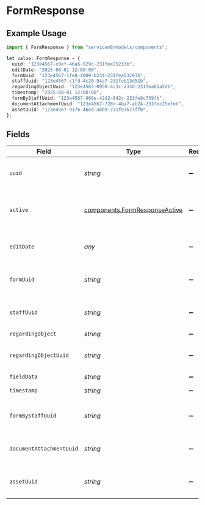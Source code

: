 # FormResponse

## Example Usage

```typescript
import { FormResponse } from "servicem8/models/components";

let value: FormResponse = {
  uuid: "123e4567-c0ef-46a6-929c-231fee25233b",
  editDate: "2025-08-01 12:00:00",
  formUuid: "123e4567-1fe8-4009-b234-231fea53c93b",
  staffUuid: "123e4567-c1fd-4c20-94a7-231feb13d51b",
  regardingObjectUuid: "123e4567-0950-4c3c-a33d-231fea61a5db",
  timestamp: "2025-08-01 12:00:00",
  formByStaffUuid: "123e4567-966e-42d2-842c-231fe8c739fb",
  documentAttachmentUuid: "123e4567-728d-4ba7-ab24-231fec25efeb",
  assetUuid: "123e4567-9176-46ed-a6b9-231fe3677ffb",
};
```

## Fields

| Field                                                                          | Type                                                                           | Required                                                                       | Description                                                                    | Example                                                                        |
| ------------------------------------------------------------------------------ | ------------------------------------------------------------------------------ | ------------------------------------------------------------------------------ | ------------------------------------------------------------------------------ | ------------------------------------------------------------------------------ |
| `uuid`                                                                         | *string*                                                                       | :heavy_minus_sign:                                                             | Unique identifier for this record                                              | 123e4567-c0ef-46a6-929c-231fee25233b                                           |
| `active`                                                                       | [components.FormResponseActive](../../models/components/formresponseactive.md) | :heavy_minus_sign:                                                             | Record active/deleted flag.  Valid values are [0,1]                            |                                                                                |
| `editDate`                                                                     | *any*                                                                          | :heavy_minus_sign:                                                             | Timestamp at which record was last modified                                    | 2025-08-01 12:00:00                                                            |
| `formUuid`                                                                     | *string*                                                                       | :heavy_minus_sign:                                                             | N/A                                                                            | 123e4567-1fe8-4009-b234-231fea53c93b                                           |
| `staffUuid`                                                                    | *string*                                                                       | :heavy_minus_sign:                                                             | N/A                                                                            | 123e4567-c1fd-4c20-94a7-231feb13d51b                                           |
| `regardingObject`                                                              | *string*                                                                       | :heavy_minus_sign:                                                             | N/A                                                                            |                                                                                |
| `regardingObjectUuid`                                                          | *string*                                                                       | :heavy_minus_sign:                                                             | N/A                                                                            | 123e4567-0950-4c3c-a33d-231fea61a5db                                           |
| `fieldData`                                                                    | *string*                                                                       | :heavy_minus_sign:                                                             | N/A                                                                            |                                                                                |
| `timestamp`                                                                    | *string*                                                                       | :heavy_minus_sign:                                                             | N/A                                                                            | 2025-08-01 12:00:00                                                            |
| `formByStaffUuid`                                                              | *string*                                                                       | :heavy_minus_sign:                                                             | N/A                                                                            | 123e4567-966e-42d2-842c-231fe8c739fb                                           |
| `documentAttachmentUuid`                                                       | *string*                                                                       | :heavy_minus_sign:                                                             | N/A                                                                            | 123e4567-728d-4ba7-ab24-231fec25efeb                                           |
| `assetUuid`                                                                    | *string*                                                                       | :heavy_minus_sign:                                                             | N/A                                                                            | 123e4567-9176-46ed-a6b9-231fe3677ffb                                           |